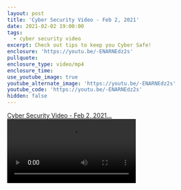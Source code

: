 ```yaml
---
layout: post
title: 'Cyber Security Video - Feb 2, 2021'
date: 2021-02-02 19:00:00
tags:
  - cyber security video
excerpt: Check out tips to keep you Cyber Safe!
enclosure: 'https://youtu.be/-ENARNEdz2s'
pullquote:
enclosure_type: video/mp4
enclosure_time:
use_youtube_image: true
youtube_alternate_image: 'https://youtu.be/-ENARNEdz2s'
youtube_code: 'https://youtu.be/-ENARNEdz2s'
hidden: false
---
```


[Cyber Security Video - Feb 2, 2021...](https://youtu.be/-ENARNEdz2s)![](/uploads/10000000-457724435637991-4846882176588331308-n.mp4)

&nbsp;
